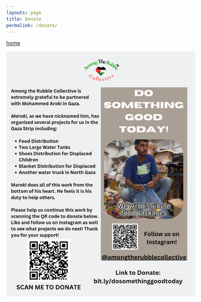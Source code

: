 ```yaml
---
layouts: page
title: Donate
permalink: /donate/
---
```


[home](./index.markdown)

![Among The Rubble flyer](/img/Do-Something-Good-Today.png)